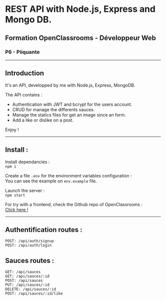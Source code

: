 # REST API with Node.js, Express and Mongo DB.

## Formation OpenClassrooms - Développeur Web

### P6 - Piiquante

---

## Introduction

It's an API, developped by me with Node.js, Express, MongoDB.

The API contains :

-   Authentication with JWT and bcrypt for the users account.
-   CRUD for manage the differents sauces.
-   Manage the statics files for get an image since an form.
-   Add a like or dislike on a post.

Enjoy !

---

## Install :

Install dependancies :  
`npm i`

Create a file `.env` for the environment variables configuration :  
You can see the example on `env.example` file.

Launch the server :  
`npm start`

For try with a frontend, check the Github repo of OpenClassrooms :  
[Click here !](https://github.com/OpenClassrooms-Student-Center/Web-Developer-P6)

---

## Authentification routes :

`POST: /api/auth/signup`  
`POST: /api/auth/login`

## Sauces routes :

`GET: /api/sauces`  
`GET: /api/sauces/:id`  
`POST: /api/sauces`  
`PUT: /api/sauces/:id`  
`DELETE: /api/sauces/:id`  
`POST: /api/sauces/:id/like`
